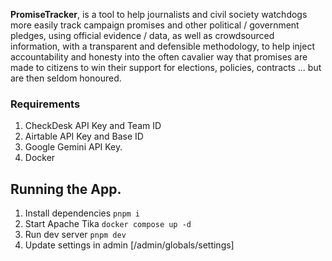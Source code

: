 **PromiseTracker**, is a tool to help journalists and civil society watchdogs more easily track campaign promises and other political / government pledges, using official evidence / data, as well as crowdsourced information, with a transparent and defensible methodology, to help inject accountability and honesty into the often cavalier way that promises are made to citizens to win their support for elections, policies, contracts ... but are then seldom honoured.

### Requirements

1. CheckDesk API Key and Team ID
2. Airtable API Key and Base ID
3. Google Gemini API Key.
4. Docker

## Running the App.

1. Install dependencies
   `pnpm i`
2. Start Apache Tika
   `docker compose up -d`
3. Run dev server
   `pnpm dev`
4. Update settings in admin
   [/admin/globals/settings]
